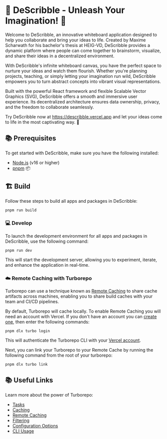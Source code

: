 # 🎨 DeScribble - Unleash Your Imagination! 🌟
Welcome to DeScribble, an innovative whiteboard application designed to help you collaborate and bring your ideas to life. Created by Maxime Scharwath for his bachelor's thesis at HEIG-VD, DeScribble provides a dynamic platform where people can come together to brainstorm, visualize, and share their ideas in a decentralized environment.

With DeScribble's infinite whiteboard canvas, you have the perfect space to nurture your ideas and watch them flourish. Whether you're planning projects, teaching, or simply letting your imagination run wild, DeScribble empowers you to turn abstract concepts into vibrant visual representations.

Built with the powerful React framework and flexible Scalable Vector Graphics (SVG), DeScribble offers a smooth and immersive user experience. Its decentralized architecture ensures data ownership, privacy, and the freedom to collaborate seamlessly.

Try DeScribble now at https://describble.vercel.app and let your ideas come to life in the most captivating way. 🚀


## 📚 Prerequisites

To get started with DeScribble, make sure you have the following installed:

- [Node.js](https://nodejs.org/en/download/) (v16 or higher)
- [pnpm](https://pnpm.io/installation) 📦

## 🏗️ Build

Follow these steps to build all apps and packages in DeScribble:

```bash
pnpm run build
```

### 💻 Develop

To launch the development environment for all apps and packages in DeScribble, use the following command:

```
pnpm run dev
```
This will start the development server, allowing you to experiment, iterate, and enhance the application in real-time.

### ☁️ Remote Caching with Turborepo

Turborepo can use a technique known as [Remote Caching](https://turbo.build/repo/docs/core-concepts/remote-caching) to
share cache artifacts across machines, enabling you to share build caches with your team and CI/CD pipelines.

By default, Turborepo will cache locally. To enable Remote Caching you will need an account with Vercel. If you don't
have an account you can [create one](https://vercel.com/signup), then enter the following commands:

```
pnpm dlx turbo login
```

This will authenticate the Turborepo CLI with
your [Vercel account](https://vercel.com/docs/concepts/personal-accounts/overview).

Next, you can link your Turborepo to your Remote Cache by running the following command from the root of your turborepo:

```
pnpm dlx turbo link
```

## 📚 Useful Links

Learn more about the power of Turborepo:

- [Tasks](https://turbo.build/repo/docs/core-concepts/monorepos/running-tasks)
- [Caching](https://turbo.build/repo/docs/core-concepts/caching)
- [Remote Caching](https://turbo.build/repo/docs/core-concepts/remote-caching)
- [Filtering](https://turbo.build/repo/docs/core-concepts/monorepos/filtering)
- [Configuration Options](https://turbo.build/repo/docs/reference/configuration)
- [CLI Usage](https://turbo.build/repo/docs/reference/command-line-reference)

